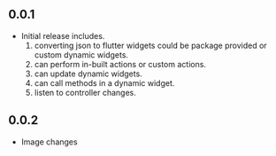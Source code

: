 ## 0.0.1

* Initial release includes.
  1. converting json to flutter widgets could be package provided or custom dynamic widgets.
  2. can perform in-built actions or custom actions.
  3. can update dynamic widgets.
  4. can call methods in a dynamic widget.
  5. listen to controller changes.

## 0.0.2

* Image changes
